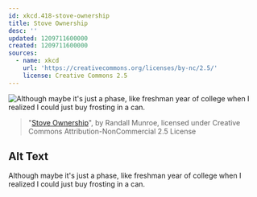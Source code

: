 ```yaml
---
id: xkcd.418-stove-ownership
title: Stove Ownership
desc: ''
updated: 1209711600000
created: 1209711600000
sources:
  - name: xkcd
    url: 'https://creativecommons.org/licenses/by-nc/2.5/'
    license: Creative Commons 2.5
---
```

![Although maybe it's just a phase, like freshman year of college when I realized I could just buy frosting in a can.](https://imgs.xkcd.com/comics/stove_ownership.png)
> "[Stove Ownership](https://xkcd.com/418/)", by Randall Munroe, licensed under Creative Commons Attribution-NonCommercial 2.5 License

## Alt Text
Although maybe it's just a phase, like freshman year of college when I realized I could just buy frosting in a can.
